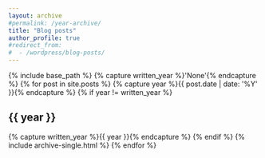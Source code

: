 ```yaml
---
layout: archive
#permalink: /year-archive/
title: "Blog posts"
author_profile: true
#redirect_from:
#  - /wordpress/blog-posts/
---
```


{% include base_path %}
{% capture written_year %}'None'{% endcapture %}
{% for post in site.posts %}
  {% capture year %}{{ post.date | date: '%Y' }}{% endcapture %}
  {% if year != written_year %}
    <h2 id="{{ year | slugify }}" class="archive__subtitle">{{ year }}</h2>
    {% capture written_year %}{{ year }}{% endcapture %}
  {% endif %}
  {% include archive-single.html %}
{% endfor %}
